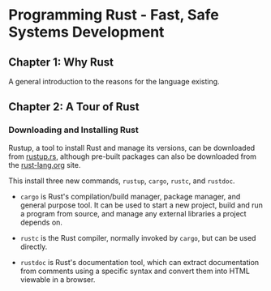 # Programming Rust - Fast, Safe Systems Development

## Chapter 1: Why Rust

A general introduction to the reasons for the language existing.

## Chapter 2: A Tour of Rust

### Downloading and Installing Rust

Rustup, a tool to install Rust and manage its versions, can be downloaded from [rustup.rs](https://rustup.rs), although pre-built packages can also be downloaded from the [rust-lang.org](https://www.rust-lang.org) site.

This install three new commands, `rustup`, `cargo`, `rustc`, and `rustdoc`.

* `cargo` is Rust's compilation/build manager, package manager, and general purpose tool. It can be used to start a new project, build and run a program from source, and manage any external libraries a project depends on.

* `rustc` is the Rust compiler, normally invoked by `cargo`, but can be used directly.

* `rustdoc` is Rust's documentation tool, which can extract documentation from comments using a specific syntax and convert them into HTML viewable in a browser.